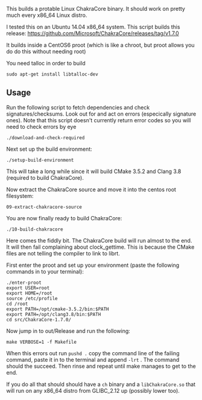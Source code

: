 This builds a protable Linux ChakraCore binary. It should work on pretty much every x86_64 Linux distro.

I tested this on an Ubuntu 14.04 x86_64 system. This script builds this release: https://github.com/Microsoft/ChakraCore/releases/tag/v1.7.0

It builds inside a CentOS6 proot (which is like a chroot, but proot allows you do do this without needing root)

You need talloc in order to build
```
sudo apt-get install libtalloc-dev
```
## Usage

Run the following script to fetch dependencies and check signatures/checksums. Look out for and act on errors (especically signature ones). Note that this script doesn't currently return error codes so you will need to check errors by eye
```
./download-and-check-required
```

Next set up the build environment:
```
./setup-build-environment
```
This will take a long while since it will build CMake 3.5.2 and Clang 3.8 (required to build ChakraCore).

Now extract the ChakraCore source and move it into the centos root filesystem:
```
09-extract-chakracore-source
```
You are now finally ready to build ChakraCore:
```
./10-build-chakracore
```

Here comes the fiddly bit. The ChakraCore build will run almost to the end. It will then fail complaining about clock_gettime. This is because the CMake files are not telling the compiler to link to librt.

First enter the proot and set up your environment (paste the following commands in to your terminal):
```
./enter-proot 
export USER=root
export HOME=/root
source /etc/profile
cd /root
export PATH=/opt/cmake-3.5.2/bin:$PATH
export PATH=/opt/clang3.8/bin:$PATH
cd src/ChakraCore-1.7.0/
```
Now jump in to out/Release and run the following:
```
make VERBOSE=1 -f Makefile
```
When this errors out run ``pushd .`` copy the command line of the failing command, paste it in to the terminal and append ``-lrt`` . The command should the succeed. Then rinse and repeat until make manages to get to the end.

If you do all that should should have a ``ch`` binary and a ``libChakraCore.so`` that will run on any x86_64 distro from GLIBC_2.12 up (possibly lower too).

